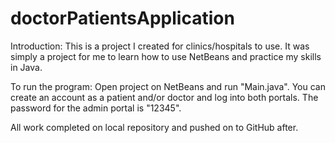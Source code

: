 # doctorPatientsApplication

Introduction:
This is a project I created for clinics/hospitals to use. It was simply a project for me to learn how to use NetBeans and practice my skills in Java.

To run the program:
Open project on NetBeans and run "Main.java". You can create an account as a patient and/or doctor and log into both portals. The password for the admin portal is "12345".

All work completed on local repository and pushed on to GitHub after.
